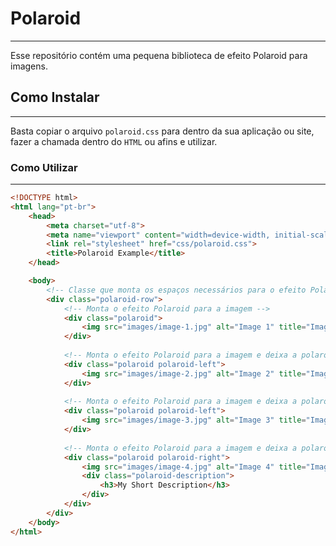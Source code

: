 # Polaroid
---

Esse repositório contém uma pequena biblioteca de efeito Polaroid para imagens.

## Como Instalar
---

Basta copiar o arquivo `polaroid.css` para dentro da sua aplicação ou site, fazer a chamada dentro do `HTML` ou afins e utilizar.

### Como Utilizar
---

```HTML
<!DOCTYPE html>
<html lang="pt-br">
    <head>
        <meta charset="utf-8">
        <meta name="viewport" content="width=device-width, initial-scale=1">
        <link rel="stylesheet" href="css/polaroid.css">
        <title>Polaroid Example</title>
    </head>

    <body>
        <!-- Classe que monta os espaços necessários para o efeito Polaroid -->
        <div class="polaroid-row">
            <!-- Monta o efeito Polaroid para a imagem -->
            <div class="polaroid">
                <img src="images/image-1.jpg" alt="Image 1" title="Image 1"/>
            </div>
            
            <!-- Monta o efeito Polaroid para a imagem e deixa a polaroid inclidada para a esquerda -->
            <div class="polaroid polaroid-left">
                <img src="images/image-2.jpg" alt="Image 2" title="Image 2"/>
            </div>
            
            <!-- Monta o efeito Polaroid para a imagem e deixa a polaroid inclidada para a direita -->
            <div class="polaroid polaroid-left">
                <img src="images/image-3.jpg" alt="Image 3" title="Image 3"/>
            </div>
            
            <!-- Monta o efeito Polaroid para a imagem e deixa a polaroid inclidada para a direita e adiciona um pequeno texto (Descrição) a foto -->
            <div class="polaroid polaroid-right">
                <img src="images/image-4.jpg" alt="Image 4" title="Image 4"/>
                <div class="polaroid-description">
                    <h3>My Short Description</h3>
                </div>
            </div>
        </div>
    </body>
</html>
```

